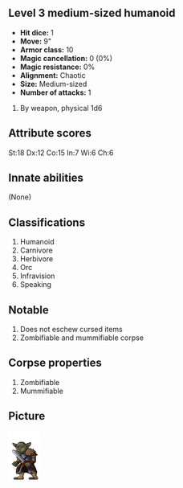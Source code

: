 ## Level 3 medium-sized humanoid
- **Hit dice:** 1
- **Move:** 9"
- **Armor class:** 10
- **Magic cancellation:** 0 (0%)
- **Magic resistance:** 0%
- **Alignment:** Chaotic
- **Size:** Medium-sized
- **Number of attacks:** 1
1. By weapon, physical 1d6
## Attribute scores
St:18 Dx:12 Co:15 In:7 Wi:6 Ch:6
## Innate abilities
(None)
## Classifications
1. Humanoid
2. Carnivore
3. Herbivore
4. Orc
5. Infravision
6. Speaking
## Notable
1. Does not eschew cursed items
2. Zombifiable and mummifiable corpse
## Corpse properties
1. Zombifiable
2. Mummifiable
## Picture
![Hobgoblin](https://github.com/hyvanmielenpelit/GnollHackTileSet/blob/main/Monsters/hobgoblin/hobgoblin.png)
